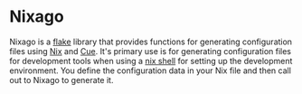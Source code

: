# Nixago

Nixago is a [flake][1] library that provides functions for generating
configuration files using [Nix][2] and [Cue][3]. It's primary use is for
generating configuration files for development tools when using a [nix shell][4]
for setting up the development environment. You define the configuration data in
your Nix file and then call out to Nixago to generate it.

[1]: https://nixos.wiki/wiki/Flakes
[2]: https://nixos.org/
[3]: https://cuelang.org/
[4]: https://nixos.org/manual/nix/stable/command-ref/nix-shell.html
